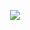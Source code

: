 <p align="center">
<img src=https://64.media.tumblr.com/eb83205b49dcacdd767cdeac3feca51c/7a5e8cfdb33ac5cc-3a/s1280x1920/e09e2a2a59603c6dc15533af3909218373ef4275.pnj
</p>
<p align="center">
